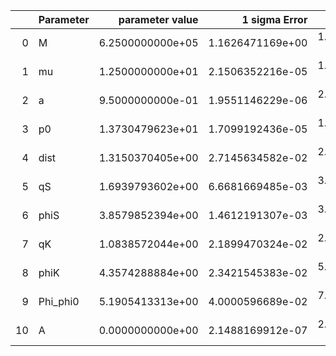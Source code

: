 |    | Parameter   |   parameter value |    1 sigma Error |   Relative Error |              SNR |
|---:|:------------|------------------:|-----------------:|-----------------:|-----------------:|
|  0 | M           |  6.2500000000e+05 | 1.1626471169e+00 | 1.8602353871e-06 | 1.2007535475e+02 |
|  1 | mu          |  1.2500000000e+01 | 2.1506352216e-05 | 1.7205081773e-06 | 1.2007535475e+02 |
|  2 | a           |  9.5000000000e-01 | 1.9551146229e-06 | 2.0580153925e-06 | 1.2007535475e+02 |
|  3 | p0          |  1.3730479623e+01 | 1.7099192436e-05 | 1.2453456038e-06 | 1.2007535475e+02 |
|  4 | dist        |  1.3150370405e+00 | 2.7145634582e-02 | 2.0642486672e-02 | 1.2007535475e+02 |
|  5 | qS          |  1.6939793602e+00 | 6.6681669485e-03 | 3.9363920866e-03 | 1.2007535475e+02 |
|  6 | phiS        |  3.8579852394e+00 | 1.4612191307e-03 | 3.7875187176e-04 | 1.2007535475e+02 |
|  7 | qK          |  1.0838572044e+00 | 2.1899470324e-02 | 2.0205125025e-02 | 1.2007535475e+02 |
|  8 | phiK        |  4.3574288884e+00 | 2.3421545383e-02 | 5.3750837898e-03 | 1.2007535475e+02 |
|  9 | Phi_phi0    |  5.1905413313e+00 | 4.0000596689e-02 | 7.7064402603e-03 | 1.2007535475e+02 |
| 10 | A           |  0.0000000000e+00 | 2.1488169912e-07 | 2.1488169912e-07 | 1.2007535475e+02 |